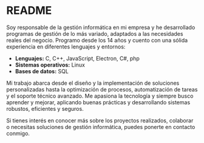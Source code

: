# README

Soy responsable de la gestión informática en mi empresa y he desarrollado programas de gestión de lo más variado, adaptados a las necesidades reales del negocio. Programo desde los 14 años y cuento con una sólida experiencia en diferentes lenguajes y entornos:

- **Lenguajes:** C, C++, JavaScript, Electron, C#, php
- **Sistemas operativos:** Linux
- **Bases de datos:** SQL

Mi trabajo abarca desde el diseño y la implementación de soluciones personalizadas hasta la optimización de procesos, automatización de tareas y el soporte técnico avanzado. Me apasiona la tecnología y siempre busco aprender y mejorar, aplicando buenas prácticas y desarrollando sistemas robustos, eficientes y seguros.

Si tienes interés en conocer más sobre los proyectos realizados, colaborar o necesitas soluciones de gestión informática, puedes ponerte en contacto conmigo.
